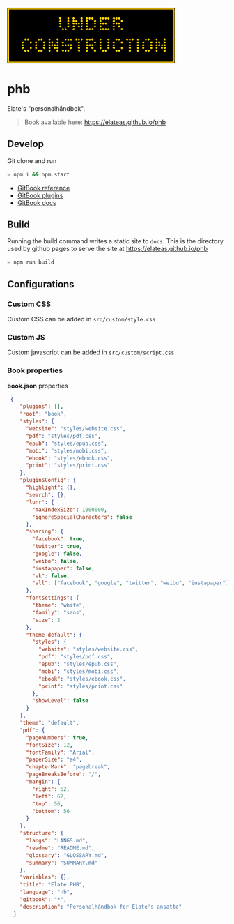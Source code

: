 
![under construction](/src/images/under_construction.gif)

# phb
Elate's "personalhåndbok".

> Book available here:
> https://elateas.github.io/phb

## Develop

Git clone and run
```bash
> npm i && npm start
```

 - [GitBook reference](https://toolchain.gitbook.com/)
 - [GitBook plugins](https://plugins.gitbook.com/browse)
 - [GitBook docs](https://gitbookio.gitbooks.io/documentation/)

## Build

Running the build command writes a static site to `docs`. This is the directory used by github pages to serve the site at https://elateas.github.io/phb

```bash
> npm run build
```

## Configurations

### Custom CSS

Custom CSS can be added in `src/custom/style.css`

### Custom JS

Custom javascript can be added in `src/custom/script.css`

### Book properties
**book.json** properties
```json
 {
    "plugins": [],
    "root": "book",
    "styles": {
      "website": "styles/website.css",
      "pdf": "styles/pdf.css",
      "epub": "styles/epub.css",
      "mobi": "styles/mobi.css",
      "ebook": "styles/ebook.css",
      "print": "styles/print.css"
    },
    "pluginsConfig": {
      "highlight": {},
      "search": {},
      "lunr": {
        "maxIndexSize": 1000000,
        "ignoreSpecialCharacters": false
      },
      "sharing": {
        "facebook": true,
        "twitter": true,
        "google": false,
        "weibo": false,
        "instapaper": false,
        "vk": false,
        "all": ["facebook", "google", "twitter", "weibo", "instapaper"]
      },
      "fontsettings": {
        "theme": "white",
        "family": "sans",
        "size": 2
      },
      "theme-default": {
        "styles": {
          "website": "styles/website.css",
          "pdf": "styles/pdf.css",
          "epub": "styles/epub.css",
          "mobi": "styles/mobi.css",
          "ebook": "styles/ebook.css",
          "print": "styles/print.css"
        },
        "showLevel": false
      }
    },
    "theme": "default",
    "pdf": {
      "pageNumbers": true,
      "fontSize": 12,
      "fontFamily": "Arial",
      "paperSize": "a4",
      "chapterMark": "pagebreak",
      "pageBreaksBefore": "/",
      "margin": {
        "right": 62,
        "left": 62,
        "top": 56,
        "bottom": 56
      }
    },
    "structure": {
      "langs": "LANGS.md",
      "readme": "README.md",
      "glossary": "GLOSSARY.md",
      "summary": "SUMMARY.md"
    },
    "variables": {},
    "title": "Elate PHB",
    "language": "nb",
    "gitbook": "*",
    "description": "Personalhåndbok for Elate's ansatte"
  }
```
